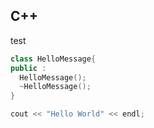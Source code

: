 

## C++

test 

```c++
class HelloMessage{
public :
  HelloMessage();
  ~HelloMessage();
}

cout << "Hello World" << endl;
```
